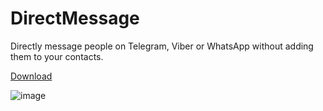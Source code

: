 # DirectMessage

Directly message people on Telegram, Viber or WhatsApp without adding them to your contacts.

[Download](https://github.com/Macka323/DirectMessage/releases)

![image](https://github.com/user-attachments/assets/4c162f0f-cd83-4cb5-9b4f-caaf666327d0)

